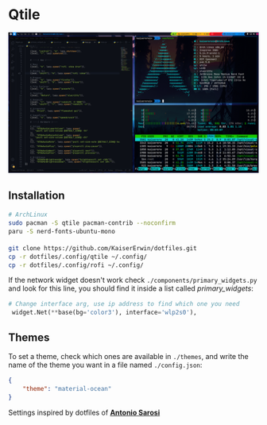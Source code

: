 # Qtile

![qtile](../../.screenshots/Qtile.png)

## Installation
```sh
# ArchLinux
sudo pacman -S qtile pacman-contrib --noconfirm
paru -S nerd-fonts-ubuntu-mono

git clone https://github.com/KaiserErwin/dotfiles.git
cp -r dotfiles/.config/qtile ~/.config/
cp -r dotfiles/.config/rofi ~/.config/
```

If the network widget doesn't work check ```./components/primary_widgets.py``` and look
for this line, you should find it inside a list called *primary_widgets*:

```python
# Change interface arg, use ip address to find which one you need
 widget.Net(**base(bg='color3'), interface='wlp2s0'),
```

## Themes

To set a theme, check which ones are available in ```./themes```, and write
the name of the theme you want in a file named ```./config.json```:

```json
{
    "theme": "material-ocean"
}
```

Settings inspired by dotfiles of **[Antonio Sarosi](https://github.com/antoniosarosi/dotfiles/)**

